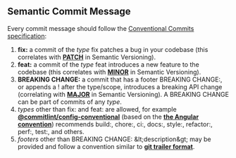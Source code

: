 ## Semantic Commit Message
Every commit message should follow the [Conventional Commits specification](https://www.conventionalcommits.org/en/v1.0.0/):

1. **fix:**  a commit of the _type_ fix patches a bug in your codebase (this correlates with [**PATCH**](http://semver.org/#summary) in Semantic Versioning).
2. **feat:**  a commit of the _type_ feat introduces a new feature to the codebase (this correlates with [**MINOR**](http://semver.org/#summary) in Semantic Versioning).
3. **BREAKING CHANGE:**  a commit that has a footer BREAKING CHANGE:, or appends a ! after the type/scope, introduces a breaking API change (correlating with [**MAJOR**](http://semver.org/#summary) in Semantic Versioning). A BREAKING CHANGE can be part of commits of any _type_.
4. _types_ other than fix: and feat: are allowed, for example [**@commitlint/config-conventional**](https://github.com/conventional-changelog/commitlint/tree/master/%40commitlint/config-conventional) (based on the [**the Angular convention**](https://github.com/angular/angular/blob/22b96b9/CONTRIBUTING.md#-commit-message-guidelines)) recommends build:, chore:, ci:, docs:, style:, refactor:, perf:, test:, and others.
5. _footers_ other than BREAKING CHANGE: \&lt;description\&gt; may be provided and follow a convention similar to [**git trailer format**](https://git-scm.com/docs/git-interpret-trailers).


